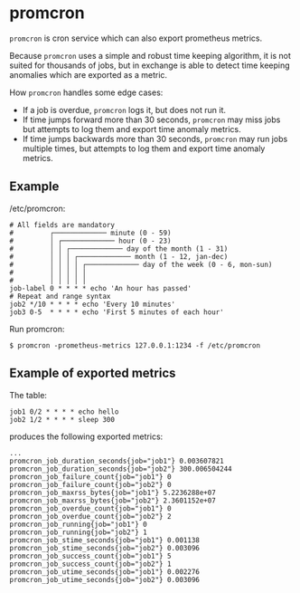 # promcron

`promcron` is cron service which can also export prometheus metrics.

Because `promcron` uses a simple and robust time keeping algorithm,
it is not suited for thousands of jobs,
but in exchange is able to detect time keeping anomalies which are exported as a metric.

How `promcron` handles some edge cases:

- If a job is overdue, `promcron` logs it, but does not run it.
- If time jumps forward more than 30 seconds, `promcron` may miss jobs
  but attempts to log them and export time anomaly metrics.
- If time jumps backwards more than 30 seconds, `promcron` may run jobs
  multiple times, but attempts to log them and export time anomaly metrics.

## Example

/etc/promcron:
```
# All fields are mandatory
#         ┌───────────── minute (0 - 59)
#         │ ┌───────────── hour (0 - 23)
#         │ │ ┌───────────── day of the month (1 - 31)
#         │ │ │ ┌───────────── month (1 - 12, jan-dec)
#         │ │ │ │ ┌───────────── day of the week (0 - 6, mon-sun) 
#         │ │ │ │ │
#         │ │ │ │ │
job-label 0 * * * * echo 'An hour has passed'
# Repeat and range syntax
job2 */10 * * * * echo 'Every 10 minutes'
job3 0-5  * * * * echo 'First 5 minutes of each hour'
```

Run promcron:
```
$ promcron -prometheus-metrics 127.0.0.1:1234 -f /etc/promcron
```

## Example of exported metrics

The table:
```
job1 0/2 * * * * echo hello
job2 1/2 * * * * sleep 300
```

produces the following exported metrics:
```
...
promcron_job_duration_seconds{job="job1"} 0.003607821
promcron_job_duration_seconds{job="job2"} 300.006504244
promcron_job_failure_count{job="job1"} 0
promcron_job_failure_count{job="job2"} 0
promcron_job_maxrss_bytes{job="job1"} 5.2236288e+07
promcron_job_maxrss_bytes{job="job2"} 2.3601152e+07
promcron_job_overdue_count{job="job1"} 0
promcron_job_overdue_count{job="job2"} 2
promcron_job_running{job="job1"} 0
promcron_job_running{job="job2"} 1
promcron_job_stime_seconds{job="job1"} 0.001138
promcron_job_stime_seconds{job="job2"} 0.003096
promcron_job_success_count{job="job1"} 5
promcron_job_success_count{job="job2"} 1
promcron_job_utime_seconds{job="job1"} 0.002276
promcron_job_utime_seconds{job="job2"} 0.003096
```